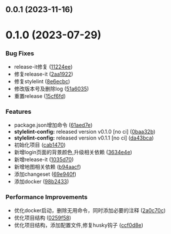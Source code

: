 ## 0.0.1 (2023-11-16)

# 0.1.0 (2023-07-29)

### Bug Fixes

- release-it修复 ([11224ee](http://139.129.6.48//szsl/liuchengjin-project/commits/11224ee99ef6c7bd5d6529580ff27fd042a805d8))
- 修复release-it ([2aa1922](http://139.129.6.48//szsl/liuchengjin-project/commits/2aa19224b9d8a26b9ed6d77a43e5b21d444d71a1))
- 修复stylelint ([8e6ecbc](http://139.129.6.48//szsl/liuchengjin-project/commits/8e6ecbc4977368eed1b032e8125b58abe9a6c590))
- 修改版本号及删除log ([51a6035](http://139.129.6.48//szsl/liuchengjin-project/commits/51a60352310e6cf72696efb946c7696b2768eab5))
- 重置release ([15cf6fd](http://139.129.6.48//szsl/liuchengjin-project/commits/15cf6fd33bec708f29bee776c1db8270ba38a5a1))

### Features

- package.json增加命令 ([61aed7e](http://139.129.6.48//szsl/liuchengjin-project/commits/61aed7e8439a987470b95379a0af4d17ddf1d1ad))
- **stylelint-config:** released version v0.1.0 [no ci] ([0baa32b](http://139.129.6.48//szsl/liuchengjin-project/commits/0baa32b0997aee060d7b15753d8f85da3a51721b))
- **stylelint-config:** released version v0.1.1 [no ci] ([da43bca](http://139.129.6.48//szsl/liuchengjin-project/commits/da43bcafaf833dd18441a0005b5f07b4c442c60c))
- 初始化项目 ([cab1470](http://139.129.6.48//szsl/liuchengjin-project/commits/cab1470ef561f3b7854b56d96b882c83a1e3c9da))
- 新增login页面的背景颜色,升级相关依赖 ([3634e4e](http://139.129.6.48//szsl/liuchengjin-project/commits/3634e4e6f954aa73cac9b0d9d2a8e32e837fa679))
- 新增release-it ([1035d70](http://139.129.6.48//szsl/liuchengjin-project/commits/1035d70a4d750ea3fe1c810b86a0491cd175205b))
- 新增地图相关依赖 ([b94aacf](http://139.129.6.48//szsl/liuchengjin-project/commits/b94aacf4971d8f1c9a6c353932c0e12d4223b7c7))
- 添加changeset ([69e940f](http://139.129.6.48//szsl/liuchengjin-project/commits/69e940f4889dd41f5689cbd651534a794106a5d3))
- 添加docker ([98b2433](http://139.129.6.48//szsl/liuchengjin-project/commits/98b24332928b4fae7e5b4ba716fda9633022341e))

### Performance Improvements

- 优化docker启动，删除无用命令，同时添加必要的注释 ([2a0c70c](http://139.129.6.48//szsl/liuchengjin-project/commits/2a0c70ca441134671b65e38e23ac9a60d66da2f5))
- 优化项目结构 ([0259f58](http://139.129.6.48//szsl/liuchengjin-project/commits/0259f58e7d8f237b10ecfd4eeb12ee646e8a845c))
- 优化项目结构，添加配置文件,修复husky钩子 ([ccf0d8e](http://139.129.6.48//szsl/liuchengjin-project/commits/ccf0d8e80eaa9745a5ec0b71d53d76bfd83cd3c1))
